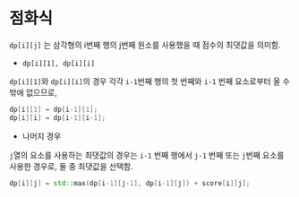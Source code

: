 # 점화식
`dp[i][j]` 는 삼각형의 i번째 행의 j번째 원소를 사용했을 때 점수의 최댓값을 의미함.

* `dp[i][1], dp[i][i]`

`dp[i][1]`와 `dp[i][i]`의 경우 각각 `i-1`번째 행의 첫 번째와 `i-1` 번째 요소로부터 올 수밖에 없으므로,
```c++
dp[i][1] = dp[i-1][1];
dp[i][i] = dp[i-1][i-1];
```

* 나머지 경우

`j`열의 요소를 사용하는 최댓값의 경우는 `i-1` 번째 행에서 `j-1` 번째 또는 `j`번째 요소를 사용한 경우로, 둘 중 최댓값을 선택함.
```c++
dp[i][j] = std::max(dp[i-1][j-1], dp[i-1][j]) + score[i][j];
```
